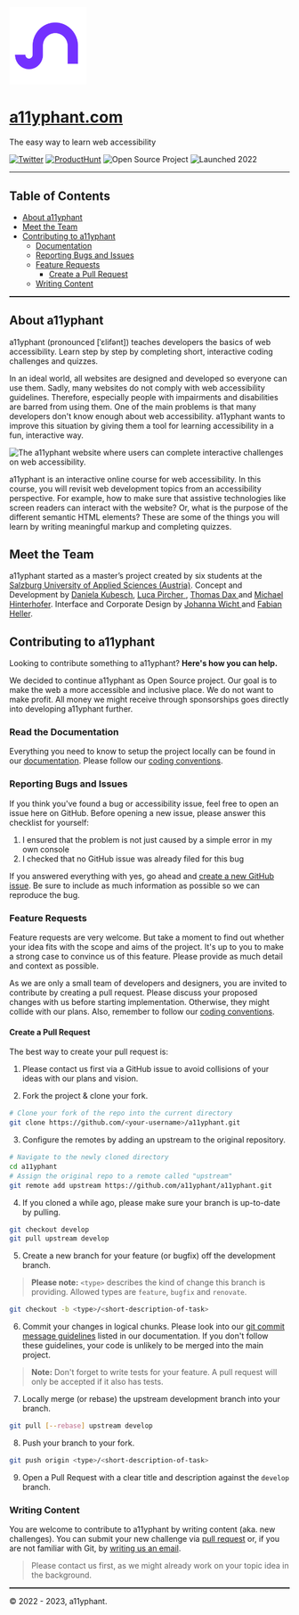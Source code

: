 <img src="services/site/public/images/a11yphant_Logo_Signet.png" height="138">

# [a11yphant.com](https://a11yphant.com)

The easy way to learn web accessibility

[![Twitter](https://img.shields.io/badge/-Twitter-7331FF)](https://twitter.com/a11yphant)
[![ProductHunt](https://img.shields.io/badge/-ProductHunt-7331FF)](https://www.producthunt.com/products/a11yphant)
![Open Source Project](https://img.shields.io/badge/-Open%20Source%20Project-121212)
![Launched 2022](https://img.shields.io/badge/-Launched%202022-121212)

<hr style="color:white; height:1.5px; width:100%;"/>


## Table of Contents

- [About a11yphant](#about-a11yphant)
- [Meet the Team](#meet-the-team)
- [Contributing to a11yphant](#contributing-to-a11yphant)
  - [Documentation](documentation.md)
  - [Reporting Bugs and Issues](#reporting-bugs-and-issues)
  - [Feature Requests](#feature-requests)
    - [Create a Pull Request](#create-a-pull-request)
  - [Writing Content](#writing-content)

<hr style="color:white; height:1.5px; width:100%;"/>

## About a11yphant

<p>
  <span aria-label="Allyphant">a11yphant</span> <span aria-hidden="true">(pronounced [ˈɛlifənt])</span> teaches developers the basics of web accessibility. Learn step by step by completing short, interactive coding challenges and quizzes.
</p>

In an ideal world, all websites are designed and developed so everyone can use them. Sadly, many websites do not comply with web accessibility guidelines. Therefore, especially people with impairments and disabilities are barred from using them. One of the main problems is that many developers don't know enough about web accessibility. a11yphant wants to improve this situation by giving them a tool for learning accessibility in a fun, interactive way.

<img
  alt="The a11yphant website where users can complete interactive challenges on web accessibility."
  src="https://a11yphant.com/images/mockups-social-media.jpg"
  quality="100"
  sizes="100vw"
  style="objectFit:cover"
/>

<p>
  <span aria-label="Allyphant">a11yphant</span> is an interactive online course for web accessibility. In this course, you will revisit web
  development topics from an accessibility perspective. For example, how to make sure that assistive technologies like screen readers can
  interact with the website? Or, what is the purpose of the different semantic HTML elements? These are some of the things you will learn by
  writing meaningful markup and completing quizzes.
</p>

## Meet the Team

<p>
  <span aria-label="Allyphant">a11yphant</span> started as a master’s project created by six students at the
  <a href="https://www.fh-salzburg.ac.at/en/" target="_blank" rel="noopener noreferrer nofollow">
Salzburg University of Applied Sciences (Austria)</a>.
  <span className="font-medium">Concept and Development</span> by <a href="https://dnikub.dev">Daniela Kubesch</a>,
  <a href="https://lucapircher.at/" target="_blank" rel="noopener noreferrer nofollow">
    Luca Pircher
  </a>
  ,
  <a href="https://github.com/thomasdax98" target="_blank" rel="noopener noreferrer nofollow">
    Thomas Dax
  </a>
  and
  <a href="https://github.com/hntrhfr" target="_blank" rel="noopener noreferrer nofollow">
    Michael Hinterhofer</a>.
  <span className="font-medium">Interface and Corporate Design</span> by
  <a href="https://johannawicht.com/" target="_blank" rel="noopener noreferrer nofollow">
    Johanna Wicht
  </a>
  and
  <a href="https://www.fabianhellerdesign.com/" target="_blank" rel="noopener noreferrer nofollow">
    Fabian Heller</a>.
</p>

## Contributing to a11yphant

Looking to contribute something to a11yphant? **Here's how you can help.**

We decided to continue a11yphant as Open Source project. Our goal is to make the web a more accessible and inclusive place. We do not want to make profit. All money we might receive through sponsorships goes directly into developing a11yphant further.

### Read the Documentation

Everything you need to know to setup the project locally can be found in our [documentation](https://github.com/a11yphant/a11yphant/blob/develop/documentation.md). Please follow our [coding conventions](https://github.com/a11yphant/a11yphant/blob/develop/documentation.md/#coding-conventions).

### Reporting Bugs and Issues

If you think you've found a bug or accessibility issue, feel free to open an issue here on GitHub. Before opening a new issue, please answer this checklist for yourself:

1. I ensured that the problem is not just caused by a simple error in my own console
2. I checked that no GitHub issue was already filed for this bug

If you answered everything with yes, go ahead and [create a new GitHub issue](https://github.com/a11yphant/a11yphant/issues/new/choose). Be sure to include as much information as possible so we can reproduce the bug.

### Feature Requests

Feature requests are very welcome. But take a moment to find out whether your idea fits with the scope and aims of the project. It's up to you to make a strong case to convince us of this feature. Please provide as much detail and context as possible.

As we are only a small team of developers and designers, you are invited to contribute by creating a pull request. Please discuss your proposed changes with us before starting implementation. Otherwise, they might collide with our plans. Also, remember to follow our [coding conventions](https://github.com/a11yphant/a11yphant/blob/develop/documentation.md/#coding-conventions). 

#### Create a Pull Request

The best way to create your pull request is:

1. Please contact us first via a GitHub issue to avoid collisions of your ideas with our plans and vision.

2. Fork the project & clone your fork.
```bash
# Clone your fork of the repo into the current directory
git clone https://github.com/<your-username>/a11yphant.git
```

3. Configure the remotes by adding an upstream to the original repository.
```bash
# Navigate to the newly cloned directory
cd a11yphant
# Assign the original repo to a remote called "upstream"
git remote add upstream https://github.com/a11yphant/a11yphant.git
```

4. If you cloned a while ago, please make sure your branch is up-to-date by pulling.
```bash
git checkout develop
git pull upstream develop
```

5. Create a new branch for your feature (or bugfix) off the development branch.
> **Please note:** `<type>` describes the kind of change this branch is providing. Allowed types are `feature`, `bugfix` and `renovate`.
```bash
git checkout -b <type>/<short-description-of-task>
```

6. Commit your changes in logical chunks. Please look into our [git commit message guidelines](https://github.com/a11yphant/a11yphant/blob/develop/documentation.md/#commit-messages) listed in our documentation. If you don't follow these guidelines, your code is unlikely to be merged into the main project.

> **Note:** Don't forget to write tests for your feature. A pull request will only be accepted if it also has tests.

7. Locally merge (or rebase) the upstream development branch into your branch.
```bash
git pull [--rebase] upstream develop
```

8. Push your branch to your fork.
```bash
git push origin <type>/<short-description-of-task>
```

9. Open a Pull Request with a clear title and description against the `develop` branch.


### Writing Content

You are welcome to contribute to a11yphant by writing content (aka. new challenges). You can submit your new challenge via [pull request](#create-a-pull-request) or, if you are not familiar with Git, by [writing us an email](mailto:info@a11yphant.com).

> Please contact us first, as we might already work on your topic idea in the background.


<hr style="color:white; height:1.5px; width:100%;"/>

© 2022 - 2023, a11yphant.
